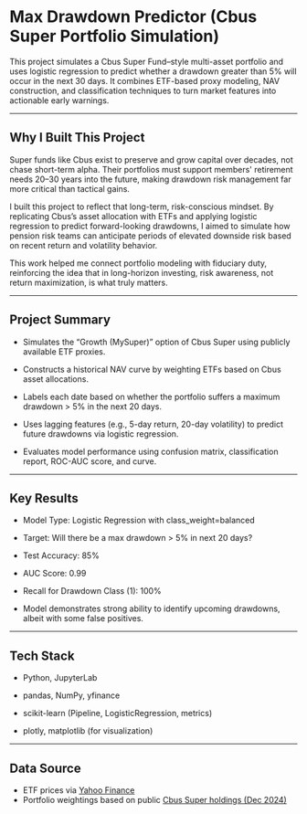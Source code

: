 # Max Drawdown Predictor (Cbus Super Portfolio Simulation)

This project simulates a Cbus Super Fund–style multi-asset portfolio and uses logistic regression to predict whether a drawdown greater than 5% will occur in the next 30 days. It combines ETF-based proxy modeling, NAV construction, and classification techniques to turn market features into actionable early warnings.

---

## Why I Built This Project

  Super funds like Cbus exist to preserve and grow capital over decades, not chase short-term alpha. Their portfolios must support members' retirement needs 20–30 years into the future, making drawdown risk management far more critical than tactical gains.
  
  I built this project to reflect that long-term, risk-conscious mindset. By replicating Cbus’s asset allocation with ETFs and applying logistic regression to predict forward-looking drawdowns, I aimed to simulate how pension risk teams can anticipate periods of elevated downside risk based on recent return and volatility behavior.
  
  This work helped me connect portfolio modeling with fiduciary duty, reinforcing the idea that in long-horizon investing, risk awareness, not return maximization, is what truly matters.

---

## Project Summary

- Simulates the “Growth (MySuper)” option of Cbus Super using publicly available ETF proxies.

- Constructs a historical NAV curve by weighting ETFs based on Cbus asset allocations.

- Labels each date based on whether the portfolio suffers a maximum drawdown > 5% in the next 20 days.

- Uses lagging features (e.g., 5-day return, 20-day volatility) to predict future drawdowns via logistic regression.

- Evaluates model performance using confusion matrix, classification report, ROC-AUC score, and curve.

---

## Key Results

- Model Type: Logistic Regression with class_weight=balanced

- Target: Will there be a max drawdown > 5% in next 20 days?

- Test Accuracy: 85%

- AUC Score: 0.99

- Recall for Drawdown Class (1): 100%

- Model demonstrates strong ability to identify upcoming drawdowns, albeit with some false positives.

---

## Tech Stack

- Python, JupyterLab

- pandas, NumPy, yfinance

- scikit-learn (Pipeline, LogisticRegression, metrics)

- plotly, matplotlib (for visualization)

---

## Data Source

- ETF prices via [Yahoo Finance](https://finance.yahoo.com)
- Portfolio weightings based on public [Cbus Super holdings (Dec 2024)](https://www.cbussuper.com.au/super/my-investment-options/cbus-investment-holdings)

